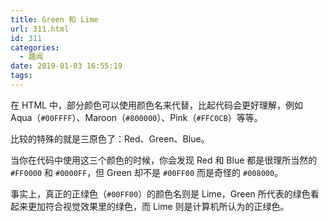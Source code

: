 ```yaml
---
title: Green 和 Lime
url: 311.html
id: 311
categories:
  - 趣闻
date: 2019-01-03 16:55:19
tags:
---
```


在 HTML 中，部分颜色可以使用颜色名来代替，比起代码会更好理解，例如 Aqua（`#00FFFF`）、Maroon（`#800000`）、Pink（`#FFC0CB`）等等。

比较的特殊的就是三原色了：Red、Green、Blue。

当你在代码中使用这三个颜色的时候，你会发现 Red 和 Blue 都是很理所当然的 `#FF0000` 和 `#0000FF`，但 Green 却不是 `#00FF00` 而是奇怪的 `#008000`。

事实上，真正的正绿色（`#00FF00`）的颜色名则是 Lime，Green 所代表的绿色看起来更加符合视觉效果里的绿色，而 Lime 则是计算机所认为的正绿色。